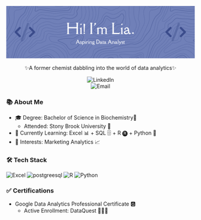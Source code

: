 

<!--
**liagreco/liagreco** is a ✨ _special_ ✨ repository because its `README.md` (this file) appears on your GitHub profile.

Here are some ideas to get you started:

- 🔭 I’m currently working on ...
- 🌱 I’m currently learning ...
- 👯 I’m looking to collaborate on ...
- 🤔 I’m looking for help with ...
- 💬 Ask me about ...
- 📫 How to reach me: ...
- 😄 Pronouns: ...
- ⚡ Fun fact: ...
-->
<p align="center">
<img src= "https://github.com/liagreco/liagreco/blob/main/githubheader.png?raw=true"/>
</p> 
<p align="center">
  ✨A former chemist dabbling into the world of data analytics✨
</p>

<p align="center">
  <a href="https://www.linkedin.com/in/rosalia-greco/" style="text-decoration: none; display: block; border: none; outline: none;">
    <img src="https://img.shields.io/badge/LinkedIn-6C81BD?style=for-the-badge&logo=linkedin&logoColor=white&fontColor=364d91" alt="LinkedIn" />
  </a>
  <a href="mailto:greco.lia31@gmail.com" style="text-decoration: none; display: block; border: none; outline: none;">
    <img src="https://img.shields.io/badge/Email-6C81BD?style=for-the-badge&logo=gmail&logoColor=white&fontColor=364d91" alt="Email" />
  </a>
</p>
  
### 📚 About Me
  - 🎓 Degree: Bachelor of Science in Biochemistry🧬
     - Attended: Stony Brook University 🐺
  - 🌼 Currently Learning: Excel 📊 + SQL 🗄 + R 🅡 + Python 🐍
  - 🍯 Interests: Marketing Analytics 📈

### 🛠️ Tech Stack  
<p align="left">
  <img src="https://img.icons8.com/ios-filled/50/6c81bd/microsoft-excel-2019.png" width="35" title="Excel"/>
  <img src="https://img.icons8.com/ios-filled/50/6c81bd/postgreesql.png" alt="postgreesql" width="35" title="SQL"/>  
  <img src="https://img.icons8.com/ios-filled/50/6c81bd/r.png"width="35" title="R"/>  
  <img src="https://img.icons8.com/ios-filled/50/6c81bd/python.png"width="35" title="Python"/>  
  
### ✅ Certifications
- Google Data Analytics Professional Certificate 🅶
  - Active Enrollment: DataQuest 👩🏻‍💻
    




